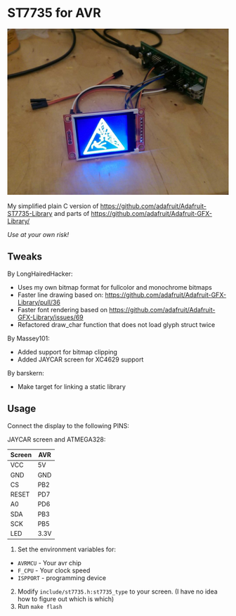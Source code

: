 ST7735 for AVR
==============

![example of working display](./images/example.jpg)

My simplified plain C version of https://github.com/adafruit/Adafruit-ST7735-Library
and parts of https://github.com/adafruit/Adafruit-GFX-Library/

*Use at your own risk!*

Tweaks
------

By LongHairedHacker:

* Uses my own bitmap format for fullcolor and monochrome bitmaps
* Faster line drawing based on: https://github.com/adafruit/Adafruit-GFX-Library/pull/36
* Faster font rendering based on https://github.com/adafruit/Adafruit-GFX-Library/issues/69
* Refactored draw_char function that does not load glyph struct twice

By Massey101:

* Added support for bitmap clipping
* Added JAYCAR screen for XC4629 support

By barskern:
* Make target for linking a static library

Usage
-----

Connect the display to the following PINS:

JAYCAR screen and ATMEGA328:

| Screen | AVR    |
|--------|--------|
| VCC    | 5V     |
| GND    | GND    |
| CS     | PB2    |
| RESET  | PD7    |
| A0     | PD6    |
| SDA    | PB3    |
| SCK    | PB5    |
| LED    | 3.3V   |



1. Set the environment variables for:
  - `AVRMCU` - Your avr chip
  - `F_CPU` - Your clock speed
  - `ISPPORT` - programming device
2. Modify `include/st7735.h:st7735_type` to your screen. (I have no idea how to
   figure out which is which)
3. Run `make flash`
